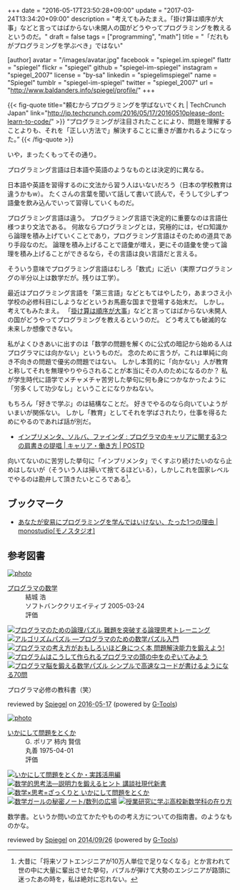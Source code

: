 +++
date = "2016-05-17T23:50:28+09:00"
update = "2017-03-24T13:34:20+09:00"
description = "考えてもみたまえ。「掛け算は順序が大事」などと言ってはばからない未開人の国がどうやってプログラミングを教えるというのだ。"
draft = false
tags = ["programming", "math"]
title = "「だれもがプログラミングを学ぶべき」ではない"

[author]
  avatar = "/images/avatar.jpg"
  facebook = "spiegel.im.spiegel"
  flattr = "spiegel"
  flickr = "spiegel"
  github = "spiegel-im-spiegel"
  instagram = "spiegel_2007"
  license = "by-sa"
  linkedin = "spiegelimspiegel"
  name = "Spiegel"
  tumblr = "spiegel-im-spiegel"
  twitter = "spiegel_2007"
  url = "http://www.baldanders.info/spiegel/profile/"
+++

{{< fig-quote title="頼むからプログラミングを学ばないでくれ | TechCrunch Japan" link="http://jp.techcrunch.com/2016/05/17/20160510please-dont-learn-to-code/" >}}
<q>プログラミングが注目されたことにより、問題を理解することよりも、それを「正しい方法で」解決することに重きが置かれるようになった。</q>
{{< /fig-quote >}}

いや，まったくもってその通り。

プログラミング言語は日本語や英語のようなものとは決定的に異なる。

日本語や英語を習得するのに文法から習う人はいないだろう（日本の学校教育は違うかもw）。
たくさんの言葉を聞いて話して書いて読んで，そうして少しずつ語彙を飲み込んでいって習得していくものだ。

プログラミング言語は違う。
プログラミング言語で決定的に重要なのは言語仕様つまり文法である。
何故ならプログラミングとは，究極的には，ゼロ知識から論理を積み上げていくことであり，プログラミング言語はそのための道具であり手段なのだ。
論理を積み上げることで語彙が増え，更にその語彙を使って論理を積み上げることができるなら，その言語は良い言語だと言える。

そういう意味でプログラミング言語はむしろ「数式」に近い（実際プログラミングの半分以上は数学だが。残りは工学）。

最近はプログラミング言語を「第三言語」などともてはやしたり，あまつさえ小学校の必修科目にしようなどというお馬鹿な国まで登場する始末だ。
しかし。
考えてもみたまえ。
「[掛け算は順序が大事](http://www.baldanders.info/spiegel/log2/000744.shtml "日本の「算数」は壊れてる？ — Baldanders.info")」などと言ってはばからない未開人の国がどうやってプログラミングを教えるというのだ。
どう考えても破滅的な未来しか想像できない。

私がよくひきあいに出すのは「数学の問題を解くのに公式の暗記から始める人はプログラマには向かない」というものだ。
念のために言うが，これは単純に向き不向きの問題で優劣の問題ではない。
しかし本質的に「向かない」人が教育と称してそれを無理やりやらされることが本当にその人のためになるのか？ 私が学生時代に語学でメチャメチャ苦労した挙句に何も身につかなかったように「労多くして功少なし」ということになりかねない。

もちろん「好きで学ぶ」のは結構なことだ。
好きでやるのなら向いていようがいまいが関係ない。
しかし「教育」としてそれを学ばされたり，仕事を得るためにやるのであれば話が別だ。

- [インプリメンタ、ソルバ、ファインダ : プログラマのキャリアに関する3つの肩書きの提唱 | キャリア・働き方 | POSTD](http://postd.cc/implementers-solvers-and-finders/)

向いてないのに苦労した挙句に「インプリメンタ」でくすぶり続けたいのなら止めはしないが（そういう人は掃いて捨てるほどいる），しかしこれを国家レベルでやるのは勘弁して頂きたいところである[^a]。

[^a]: 大昔に「将来ソフトエンジニアが10万人単位で足りなくなる」とか言われて世の中に大量に輩出させた挙句，バブルが弾けて大勢のエンジニアが路頭に迷ったあの時を，私は絶対に忘れない。

## ブックマーク

- [あなたが安易にプログラミングを学んではいけない、たった1つの理由 | monostudio[モノスタジオ]](https://monostudio.jp/programming-not-easy)

## 参考図書

<div class="hreview" ><a class="item url" href="http://www.amazon.co.jp/exec/obidos/ASIN/4797329734/baldandersinf-22/"><img src="http://ecx.images-amazon.com/images/I/51xj-xFKUXL._SL160_.jpg" alt="photo" class="photo"  /></a><dl ><dt class="fn"><a class="item url" href="http://www.amazon.co.jp/exec/obidos/ASIN/4797329734/baldandersinf-22/">プログラマの数学</a></dt><dd>結城 浩 </dd><dd>ソフトバンククリエイティブ 2005-03-24</dd><dd>評価<abbr class="rating" title="4"><img src="http://g-images.amazon.com/images/G/01/detail/stars-4-0.gif" alt="" /></abbr> </dd></dl><p class="similar"><a href="http://www.amazon.co.jp/exec/obidos/ASIN/4274067556/baldandersinf-22/" target="_top"><img src="http://images.amazon.com/images/P/4274067556.09._SCTHUMBZZZ_.jpg"  alt="プログラマのための論理パズル 難題を突破する論理思考トレーニング"  /></a> <a href="http://www.amazon.co.jp/exec/obidos/ASIN/4873116694/baldandersinf-22/" target="_top"><img src="http://images.amazon.com/images/P/4873116694.09._SCTHUMBZZZ_.jpg"  alt="アルゴリズムパズル ―プログラマのための数学パズル入門"  /></a> <a href="http://www.amazon.co.jp/exec/obidos/ASIN/4048869558/baldandersinf-22/" target="_top"><img src="http://images.amazon.com/images/P/4048869558.09._SCTHUMBZZZ_.jpg"  alt="プログラマの考え方がおもしろいほど身につく本 問題解決能力を鍛えよう!"  /></a> <a href="http://www.amazon.co.jp/exec/obidos/ASIN/479803925X/baldandersinf-22/" target="_top"><img src="http://images.amazon.com/images/P/479803925X.09._SCTHUMBZZZ_.jpg"  alt="プログラムはこうして作られるプログラマの頭の中をのぞいてみよう"  /></a> <a href="http://www.amazon.co.jp/exec/obidos/ASIN/479814245X/baldandersinf-22/" target="_top"><img src="http://images.amazon.com/images/P/479814245X.09._SCTHUMBZZZ_.jpg"  alt="プログラマ脳を鍛える数学パズル シンプルで高速なコードが書けるようになる70問"  /></a> </p>
<p class="description">プログラマ必修の教科書（笑）</p>
<p class="gtools" >reviewed by <a href='#maker' class='reviewer'>Spiegel</a> on <abbr class="dtreviewed" title="2016-05-17">2016-05-17</abbr> (powered by <a href="http://www.goodpic.com/mt/aws/index.html" >G-Tools</a>)</p>
</div>

<div class="hreview" ><a class="item url" href="http://www.amazon.co.jp/exec/obidos/ASIN/4621045938/baldandersinf-22/"><img src="http://ecx.images-amazon.com/images/I/51XGP8AFX2L._SL160_.jpg" alt="photo" class="photo"  /></a><dl ><dt class="fn"><a class="item url" href="http://www.amazon.co.jp/exec/obidos/ASIN/4621045938/baldandersinf-22/">いかにして問題をとくか</a></dt><dd>G. ポリア 柿内 賢信 </dd><dd>丸善 1975-04-01</dd><dd>評価<abbr class="rating" title="4"><img src="http://g-images.amazon.com/images/G/01/detail/stars-4-0.gif" alt="" /></abbr> </dd></dl><p class="similar"><a href="http://www.amazon.co.jp/exec/obidos/ASIN/4621085298/baldandersinf-22/" target="_top"><img src="http://images.amazon.com/images/P/4621085298.09._SCTHUMBZZZ_.jpg"  alt="いかにして問題をとくか・実践活用編"  /></a> <a href="http://www.amazon.co.jp/exec/obidos/ASIN/4061497863/baldandersinf-22/" target="_top"><img src="http://images.amazon.com/images/P/4061497863.09._SCTHUMBZZZ_.jpg"  alt="数学的思考法―説明力を鍛えるヒント  講談社現代新書"  /></a> <a href="http://www.amazon.co.jp/exec/obidos/ASIN/462108819X/baldandersinf-22/" target="_top"><img src="http://images.amazon.com/images/P/462108819X.09._SCTHUMBZZZ_.jpg"  alt="数学×思考=ざっくりと  いかにして問題をとくか"  /></a> <a href="http://www.amazon.co.jp/exec/obidos/ASIN/4797375698/baldandersinf-22/" target="_top"><img src="http://images.amazon.com/images/P/4797375698.09._SCTHUMBZZZ_.jpg"  alt="数学ガールの秘密ノート/数列の広場"  /></a> <a href="http://www.amazon.co.jp/exec/obidos/ASIN/4185086180/baldandersinf-22/" target="_top"><img src="http://images.amazon.com/images/P/4185086180.09._SCTHUMBZZZ_.jpg"  alt="授業研究に学ぶ高校新数学科の在り方"  /></a> </p>
<p class="description" >数学書。というか問いの立てかたやものの考え方についての指南書。のようなものかな。</p>
<p class="gtools" >reviewed by <a href="#maker" class="reviewer">Spiegel</a> on <abbr class="dtreviewed" title="2014-09-26">2014/09/26</abbr> (powered by <a href="http://www.goodpic.com/mt/aws/index.html">G-Tools</a>)</p>
</div>
